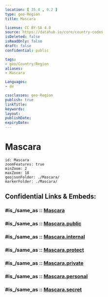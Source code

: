 ```yaml
---
location: [ 35.4 , 0.2 ] 
type: geo-Region
title: Mascara

license: CC BY-SA 4.0
source: https://datahub.io/core/country-codes
isDeleted: false
isReadOnly: false
draft: false
confidential: public

tags:
- geo/Country/Region
aliases:
- Mascara

Languages:
- de

cssclasses: geo-Region
publish: true
linkTitle: 
keywords: 
layout: 
publishDate: 
expiryDate: 
---
```


# Mascara

```leaflet
id: Mascara
zoomFeatures: true 
minZoom: 2 
maxZoom: 18
geojsonFolder: ./Mascara/
markerFolder: ./Mascara/
```


## Confidential Links & Embeds: 

### #is_/same_as :: [Mascara](/_Standards/Earth/Continent/Africa/Africa~North/Algeria/provinces~Algeria/Mascara.md) 

### #is_/same_as :: [Mascara.public](/_public/Earth/Continent/Africa/Africa~North/Algeria/provinces~Algeria/Mascara.public.md) 

### #is_/same_as :: [Mascara.internal](/_internal/Earth/Continent/Africa/Africa~North/Algeria/provinces~Algeria/Mascara.internal.md) 

### #is_/same_as :: [Mascara.protect](/_protect/Earth/Continent/Africa/Africa~North/Algeria/provinces~Algeria/Mascara.protect.md) 

### #is_/same_as :: [Mascara.private](/_private/Earth/Continent/Africa/Africa~North/Algeria/provinces~Algeria/Mascara.private.md) 

### #is_/same_as :: [Mascara.personal](/_personal/Earth/Continent/Africa/Africa~North/Algeria/provinces~Algeria/Mascara.personal.md) 

### #is_/same_as :: [Mascara.secret](/_secret/Earth/Continent/Africa/Africa~North/Algeria/provinces~Algeria/Mascara.secret.md)

